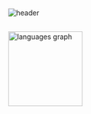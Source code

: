 ###
![header](https://capsule-render.vercel.app/api?type=venom&height=300&color=gradient&text=Pasindu%20Lanka&reversal=false&textBg=false)
###

<h2 align="left"></h2>

###
  <img src="https://github-readme-stats.vercel.app/api/top-langs?username=apLanka&locale=en&hide_title=false&layout=compact&card_width=320&langs_count=5&theme=dracula&hide_border=false" height="150" alt="languages graph"  />
</div>

###
